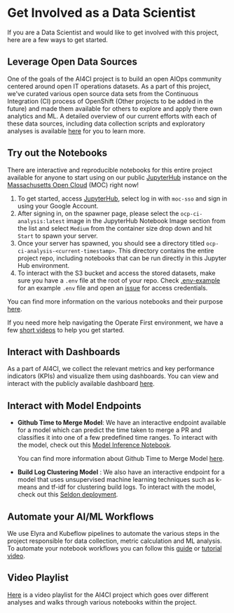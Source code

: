 # Get Involved as a Data Scientist

If you are a Data Scientist and would like to get involved with this project, here are a few ways to get started.

## Leverage Open Data Sources

One of the goals of the AI4CI project is to build an open AIOps community centered around open IT operations datasets. As a part of this project, we've curated various open source data sets from the Continuous Integration (CI) process of OpenShift (Other projects to be added in the future)  and made them available for others to explore and apply there own analytics and ML. A detailed overview of our current efforts with each of these data sources, including data collection scripts and exploratory analyses is available [here](content.md#data-engineering-metrics-and-kpis-for-ci) for you to learn more.

## Try out the Notebooks

There are interactive and reproducible notebooks for this entire project available for anyone to start using on our public [JupyterHub](https://jupyterhub-opf-jupyterhub.apps.smaug.na.operate-first.cloud) instance on the [Massachusetts Open Cloud](https://massopen.cloud/) (MOC) right now!

1. To get started, access [JupyterHub](https://jupyterhub-opf-jupyterhub.apps.smaug.na.operate-first.cloud), select log in with `moc-sso` and sign in using your Google Account.
2. After signing in, on the spawner page, please select the `ocp-ci-analysis:latest` image in the JupyterHub Notebook Image section from the list and select `Medium` from the container size drop down and hit `Start` to spawn your server.
3. Once your server has spawned, you should see a directory titled `ocp-ci-analysis-<current-timestamp>`. This directory contains the entire project repo, including notebooks that can be run directly in this Jupyter Hub environment.
4. To interact with the S3 bucket and access the stored datasets, make sure you have a `.env` file at the root of your repo. Check [.env-example](../.env-example) for an example `.env` file and open an [issue](https://github.com/aicoe-aiops/ocp-ci-analysis/issues) for access credentials.

You can find more information on the various notebooks and their purpose [here](content.md).

If you need more help navigating the Operate First environment, we have a few [short videos](https://www.youtube.com/playlist?list=PL8VBRDTElCWpneB4dBu4u1kHElZVWfAwW) to help you get started.

## Interact with Dashboards
As a part of AI4CI, we collect the relevant metrics and key performance indicators (KPIs) and visualize them using dashboards. You can view and interact with the publicly available dashboard [here](https://superset.apps.devconfus2021.aws.operate-first.cloud/superset/dashboard/ocp-ci-kpi-dashboard/).

## Interact with Model Endpoints

* **Github Time to Merge Model**: We have an interactive endpoint available for a model which can predict the time taken to merge a PR and classifies it into one of a few predefined time ranges. To interact with the model, check out this [Model Inference Notebook](../notebooks/time-to-merge-prediction/model_inference.ipynb).

    You can find more information about Github Time to Merge Model [here](../notebooks/time-to-merge-prediction/README.md).

* **Build Log Clustering Model** : We also have an interactive endpoint for a model that uses unsupervised machine learning techniques such as k-means and tf-idf for clustering build logs. To interact with the model, check out this [Seldon deployment](../notebooks/data-sources/gcsweb-ci/build-logs/model_seldon.ipynb).

## Automate your AI/ML Workflows

We use Elyra and Kubeflow pipelines to automate the various steps in the project responsible for data collection, metric calculation and ML analysis. To automate your notebook workflows you can follow this [guide](automating-using-elyra.md) or [tutorial video](https://youtu.be/bh5WpKq3W7Y).

## Video Playlist

[Here](https://www.youtube.com/playlist?list=PL8VBRDTElCWoGwMhCp04rQFMcIhshv33U) is a video playlist for the AI4CI project which goes over different analyses and walks through various notebooks within the project.
